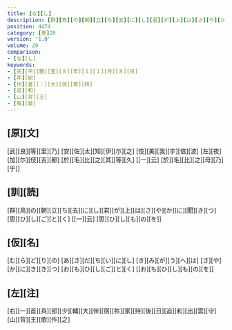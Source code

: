 ```yaml
---
title: [な][し]
description: [群][鳥][の][朝][立][ち][去][に][し][君][が][上][は][さ][や][か][に][聞][き][つ][思][ひ][し][ご][と][く] [[一][云] [思][ひ][し][も][の][を]]
position: 4474
category: [巻]20
version: '1.0'
volume: 20
comparison:
- [な][し]
keywords:
- [天][平][勝][宝][８][年][１][１][月][８][日]
- [年][紀]
- [作][者][：][大][伴][家][持]
- [追][和]
- [山][背][王]
- [推][敲]
---
```


## [原][文]

[武][良][等][里][乃] [安][佐][太][知][伊][尓][之] [伎][美][我][宇][倍][波] [左][夜][加][尓][伎][吉][都] [於][毛][比][之][其][等][久] [[一][云] [於][毛][比][之][母][乃][乎]]

## [訓][読]

[群][鳥][の][朝][立][ち][去][に][し][君][が][上][は][さ][や][か][に][聞][き][つ][思][ひ][し][ご][と][く] [[一][云] [思][ひ][し][も][の][を]]

## [仮][名]

[む][ら][ど][り][の] [あ][さ][だ][ち][い][に][し] [き][み][が][う][へ][は] [さ][や][か][に][き][き][つ] [お][も][ひ][し][ご][と][く] [[お][も][ひ][し][も][の][を]]

## [左][注]

[右][一][首][兵][部][少][輔][大][伴][宿][祢][家][持][後][日][追][和][出][雲][守][山][背][王][歌][作][之]
